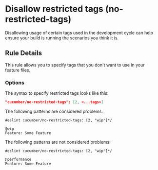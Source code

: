 # Disallow restricted tags (no-restricted-tags)

Disallowing usage of certain tags used in the development cycle can help ensure your build is running the scenarios you think it is.

## Rule Details

This rule allows you to specify tags that you don't want to use in your feature files.

### Options

The syntax to specify restricted tags looks like this:

```json
"cucumber/no-restricted-tags": [2, <...tags>]
```

The following patterns are considered problems:

```cucumber
#eslint cucumber/no-restricted-tags: [2, "wip"]*/

@wip
Feature: Some Feature
```

The following patterns are not considered problems:

```cucumber
#eslint cucumber/no-restricted-tags: [2, "wip"]*/

@performance
Feature: Some Feature
```

